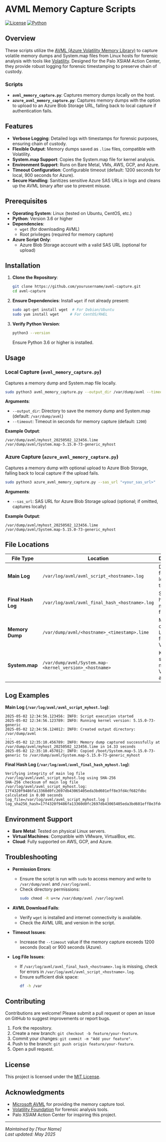 # AVML Memory Capture Scripts

[![License](https://img.shields.io/badge/license-MIT-blue.svg)](LICENSE)
[![Python](https://img.shields.io/badge/python-3.6%2B-blue.svg)](https://www.python.org/)

## Overview

These scripts utilize the [AVML (Azure Volatility Memory Library)](https://github.com/microsoft/avml) to capture volatile memory dumps and System.map files from Linux hosts for forensic analysis with tools like [Volatility](https://www.volatilityfoundation.org/). Designed for the Palo XSIAM Action Center, they provide robust logging for forensic timestamping to preserve chain of custody.

### Scripts

- **`avml_memory_capture.py`**: Captures memory dumps locally on the host.
- **`azure_avml_memory_capture.py`**: Captures memory dumps with the option to upload to an Azure Blob Storage URL, falling back to local capture if authentication fails.

## Features

- **Verbose Logging**: Detailed logs with timestamps for forensic purposes, ensuring chain of custody.
- **Flexible Output**: Memory dumps saved as `.lime` files, compatible with Volatility.
- **System.map Support**: Copies the System.map file for kernel analysis.
- **Environment Support**: Runs on Bare Metal, VMs, AWS, GCP, and Azure.
- **Timeout Configuration**: Configurable timeout (default: 1200 seconds for local, 900 seconds for Azure).
- **Secure Handling**: Sanitizes sensitive Azure SAS URLs in logs and cleans up the AVML binary after use to prevent misuse.

## Prerequisites

- **Operating System**: Linux (tested on Ubuntu, CentOS, etc.)
- **Python**: Version 3.6 or higher
- **Dependencies**:
  - `wget` (for downloading AVML)
  - Root privileges (required for memory capture)
- **Azure Script Only**:
  - Azure Blob Storage account with a valid SAS URL (optional for upload)

## Installation

1. **Clone the Repository**:
   ```bash
   git clone https://github.com/yourusername/avml-capture.git
   cd avml-capture
   ```

2. **Ensure Dependencies**:
   Install `wget` if not already present:
   ```bash
   sudo apt-get install wget  # For Debian/Ubuntu
   sudo yum install wget     # For CentOS/RHEL
   ```

3. **Verify Python Version**:
   ```bash
   python3 --version
   ```
   Ensure Python 3.6 or higher is installed.

## Usage

### Local Capture (`avml_memory_capture.py`)

Captures a memory dump and System.map file locally.

```bash
sudo python3 avml_memory_capture.py --output_dir /var/dump/avml --timeout 1200
```

**Arguments**:
- `--output_dir`: Directory to save the memory dump and System.map (default: `/var/dump/avml`)
- `--timeout`: Timeout in seconds for memory capture (default: `1200`)

**Example Output**:
```
/var/dump/avml/myhost_20250502_123456.lime
/var/dump/avml/System.map-5.15.0-73-generic_myhost
```

### Azure Capture (`azure_avml_memory_capture.py`)

Captures a memory dump with optional upload to Azure Blob Storage, falling back to local capture if the upload fails.

```bash
sudo python3 azure_avml_memory_capture.py --sas_url "<your_sas_url>"
```

**Arguments**:
- `--sas_url`: SAS URL for Azure Blob Storage upload (optional; if omitted, captures locally)

**Example Output**:
```
/var/dump/avml/myhost_20250502_123456.lime
/var/dump/avml/System.map-5.15.0-73-generic_myhost
```

## File Locations

| File Type | Location | Description |
|-----------|----------|-------------|
| **Main Log** | `/var/log/avml/avml_script_<hostname>.log` | Detailed forensic logs with timestamps |
| **Final Hash Log** | `/var/log/avml/avml_final_hash_<hostname>.log` | SHA-256 hash of the main log file |
| **Memory Dump** | `/var/dump/avml/<hostname>_<timestamp>.lime` | Memory dump in LiME format for Volatility |
| **System.map** | `/var/dump/avml/System.map-<kernel_version>_<hostname>` | Kernel symbol map for Volatility analysis |

## Log Examples

**Main Log (`/var/log/avml/avml_script_myhost.log`)**:
```
2025-05-02 12:34:56.123456: INFO: Script execution started
2025-05-02 12:34:56.123789: INFO: Running kernel version: 5.15.0-73-generic
2025-05-02 12:34:56.124012: INFO: Created output directory: /var/dump/avml
...
2025-05-02 12:35:10.456789: INFO: Memory dump captured successfully at /var/dump/avml/myhost_20250502_123456.lime in 14.33 seconds
2025-05-02 12:35:10.457012: INFO: Copied /boot/System.map-5.15.0-73-generic to /var/dump/avml/System.map-5.15.0-73-generic_myhost
```

**Final Hash Log (`/var/log/avml/avml_final_hash_myhost.log`)**:
```
Verifying integrity of main log file /var/log/avml/avml_script_myhost.log using SHA-256
SHA-256 checksum of main log file /var/log/avml/avml_script_myhost.log: 17f4320f9486fa13360d0fc2697db43065405eda3bd601eff8e3fd4cf682fdbc calculated in 0.00 seconds
log_file=/var/log/avml/avml_script_myhost.log | log_sha256_hash=17f4320f9486fa13360d0fc2697db43065405eda3bd601eff8e3fd4cf682fdbc
```

## Environment Support

- **Bare Metal**: Tested on physical Linux servers.
- **Virtual Machines**: Compatible with VMware, VirtualBox, etc.
- **Cloud**: Fully supported on AWS, GCP, and Azure.

## Troubleshooting

- **Permission Errors**:
  - Ensure the script is run with `sudo` to access memory and write to `/var/dump/avml` and `/var/log/avml`.
  - Check directory permissions:
    ```bash
    sudo chmod -R u+rw /var/dump/avml /var/log/avml
    ```

- **AVML Download Fails**:
  - Verify `wget` is installed and internet connectivity is available.
  - Check the AVML URL and version in the script.

- **Timeout Issues**:
  - Increase the `--timeout` value if the memory capture exceeds 1200 seconds (local) or 900 seconds (Azure).

- **Log File Issues**:
  - If `/var/log/avml/avml_final_hash_<hostname>.log` is missing, check for errors in `/var/log/avml/avml_script_<hostname>.log`.
  - Ensure sufficient disk space:
    ```bash
    df -h /var
    ```

## Contributing

Contributions are welcome! Please submit a pull request or open an issue on GitHub to suggest improvements or report bugs.

1. Fork the repository.
2. Create a new branch: `git checkout -b feature/your-feature`.
3. Commit your changes: `git commit -m "Add your feature"`.
4. Push to the branch: `git push origin feature/your-feature`.
5. Open a pull request.

## License

This project is licensed under the [MIT License](LICENSE).

## Acknowledgments

- [Microsoft AVML](https://github.com/microsoft/avml) for providing the memory capture tool.
- [Volatility Foundation](https://www.volatilityfoundation.org/) for forensic analysis tools.
- Palo XSIAM Action Center for inspiring this project.

---

*Maintained by [Your Name]*  
*Last updated: May 2025*